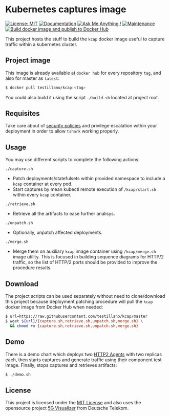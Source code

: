 # Kubernetes captures image

[![License: MIT](https://img.shields.io/badge/License-MIT-yellow.svg)](https://opensource.org/licenses/MIT)
[![Documentation](https://codedocs.xyz/testillano/kcap.svg)](https://codedocs.xyz/testillano/kcap/index.html)
[![Ask Me Anything !](https://img.shields.io/badge/Ask%20me-anything-1abc9c.svg)](https://github.com/testillano)
[![Maintenance](https://img.shields.io/badge/Maintained%3F-yes-green.svg)](https://github.com/testillano/kcap/graphs/commit-activity)
[![Build docker image and publish to Docker Hub](https://github.com/testillano/kcap/actions/workflows/docker-publish.yml/badge.svg)](https://github.com/testillano/kcap/actions/workflows/docker-publish.yml)

This project hosts the stuff to build the `kcap` docker image useful to capture traffic within a kubernetes cluster.

## Project image

This image is already available at `docker hub` for every repository `tag`, and also for master as `latest`:

```bash
$ docker pull testillano/kcap:<tag>
```

You could also build it using the script `./build.sh` located at project root.

## Requisites

Take care about of [security policies](https://kubernetes.io/docs/concepts/policy/pod-security-policy/) and privilege escalation within your deployment in order to allow `tshark` working properly.

## Usage

You may use different scripts to complete the following actions:

`./capture.sh`
* Patch deployments/statefulsets within provided namespace to include a `kcap` container at every pod.
* Start captures by mean kubectl remote execution of `/kcap/start.sh` within every `kcap` container.

`./retrieve.sh`
* Retrieve all the artifacts to ease further analisys.

`./unpatch.sh`

* Optionally, unpatch affected deployments.

`./merge.sh`

* Merge them on auxiliary `kcap` image container using `/kcap/merge.sh` image utility. This is focused in building sequence diagrams for HTTP/2 traffic, so the list of HTTP/2 ports should be provided to improve the procedure results.

## Download

The project scripts can be used separately without need to clone/download this project because deployment patching procedure will pull the `kcap` docker image from Docker Hub when needed:

```bash
$ url=https://raw.githubusercontent.com/testillano/kcap/master
$ wget ${url}/{capture.sh,retrieve.sh,unpatch.sh,merge.sh} \
  && chmod +x {capture.sh,retrieve.sh,unpatch.sh,merge.sh}
```

## Demo

There is a demo chart which deploys two [HTTP2 Agents](https://github.com/testillano/h2agent) with two replicas each, then starts captures and generate traffic using their component test image. Finally, stops captures and retrieves artifacts:

```bash
$ ./demo.sh
```

## License

This project is licensed under the [MIT License](http://opensource.org/licenses/MIT) and also uses the opensource project [5G Visualizer](https://github.com/telekom/5g-trace-visualizer/blob/master/LICENSE) from Deutsche Telekom.

